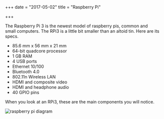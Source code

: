 +++
date = "2017-05-02"
title = "Raspberry Pi"

+++

The Raspberry Pi 3 is the newest model of raspberry pis, common and small computers. The RPi3 is a little bit smaller than an altoid tin. Here are its specs.

- 85.6 mm x 56 mm x 21 mm
- 64-bit quadcore processor
- 1 GB RAM
- 4 USB ports
- Ethernet 10/100
- Bluetooth 4.0
- 802.11n Wireless LAN
- HDMI and composite video
- HDMI and headphone audio
- 40 GPIO pins

When you look at an RPi3, these are the main components you will notice.

![raspberry pi diagram](/blog_imgs/raspberrypidiagram.jpg)
